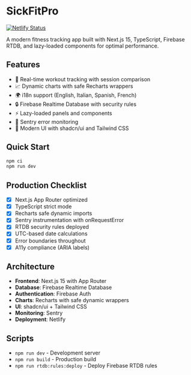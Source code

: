 # SickFitPro

[![Netlify Status](https://api.netlify.com/api/v1/badges/YOUR_SITE_ID/deploy-status)](https://app.netlify.com/sites/YOUR_SITE_NAME/deploys)

A modern fitness tracking app built with Next.js 15, TypeScript, Firebase RTDB, and lazy-loaded components for optimal performance.

## Features

- 🏁 Real-time workout tracking with session comparison
- 📈 Dynamic charts with safe Recharts wrappers
- 🌍 i18n support (English, Italian, Spanish, French)
- 🔒 Firebase Realtime Database with security rules
- ⚡ Lazy-loaded panels and components
- 🚀 Sentry error monitoring
- 🎨 Modern UI with shadcn/ui and Tailwind CSS

## Quick Start

```bash
npm ci
npm run dev
```

## Production Checklist

- [x] Next.js App Router optimized
- [x] TypeScript strict mode
- [x] Recharts safe dynamic imports
- [x] Sentry instrumentation with onRequestError
- [x] RTDB security rules deployed
- [x] UTC-based date calculations
- [x] Error boundaries throughout
- [x] A11y compliance (ARIA labels)

## Architecture

- **Frontend**: Next.js 15 with App Router
- **Database**: Firebase Realtime Database
- **Authentication**: Firebase Auth
- **Charts**: Recharts with safe dynamic wrappers
- **UI**: shadcn/ui + Tailwind CSS
- **Monitoring**: Sentry
- **Deployment**: Netlify

## Scripts

- `npm run dev` - Development server
- `npm run build` - Production build
- `npm run rtdb:rules:deploy` - Deploy Firebase RTDB rules
